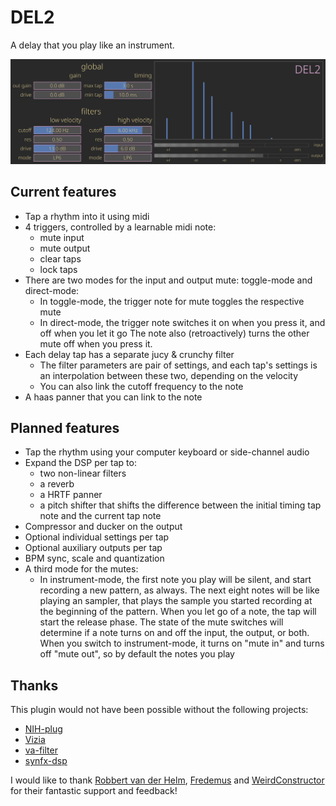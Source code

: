 
# DEL2

A delay that you play like an instrument.

<p align=”center”>
    <img src="images/DEL2.png" alt="screenshot">
</p>

## Current features

- Tap a rhythm into it using midi
- 4 triggers, controlled by a learnable midi note:
  - mute input
  - mute output
  - clear taps
  - lock taps
- There are two modes for the input and output mute: toggle-mode and direct-mode:
  - In toggle-mode, the trigger note for mute toggles the respective mute
  - In direct-mode, the trigger note switches it on when you press it, and off when you let it go
    The note also (retroactively) turns the other mute off when you press it.
- Each delay tap has a separate jucy & crunchy filter
  - The filter parameters are pair of settings, and each tap's settings is an interpolation between these two, depending on the velocity
  - You can also link the cutoff frequency to the note
- A haas panner that you can link to the note 

## Planned features

- Tap the rhythm using your computer keyboard or side-channel audio
- Expand the DSP per tap to:
  - two non-linear filters
  - a reverb
  - a HRTF panner
  - a pitch shifter that shifts the difference between the initial timing tap note and the current tap note
- Compressor and ducker on the output
- Optional individual settings per tap
- Optional auxiliary outputs per tap
- BPM sync, scale and quantization
- A third mode for the mutes:
  - In instrument-mode, the first note you play will be silent, and start recording a new pattern, as always.
    The next eight notes will be like playing an sampler, that plays the sample you started recording at the beginning of the pattern.
    When you let go of a note, the tap will start the release phase.
    The state of the mute switches will determine if a note turns on and off the input, the output, or both.
    When you switch to instrument-mode, it turns on "mute in" and turns off "mute out", so by default the notes you play

## Thanks

This plugin would not have been possible without the following projects:
- [NIH-plug](https://github.com/robbert-vdh/nih-plug)
- [Vizia](https://github.com/vizia/vizia)
- [va-filter](https://github.com/Fredemus/va-filter)
- [synfx-dsp](https://github.com/WeirdConstructor/synfx-dsp)

I would like to thank [Robbert van der Helm](https://github.com/robbert-vdh), [Fredemus](https://github.com/Fredemus) and [WeirdConstructor](https://github.com/WeirdConstructor) for their fantastic support and feedback!   
